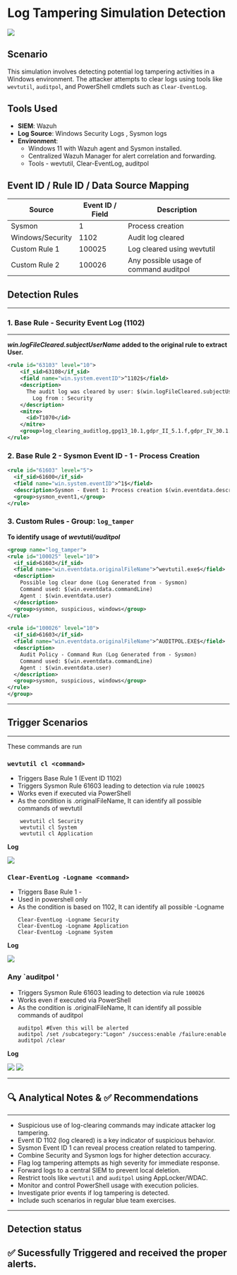 # Log Tampering Simulation Detection
![](./assets/logtampering.png)
## Scenario

This simulation involves detecting potential log tampering activities in a Windows environment. The attacker attempts to clear logs using tools like `wevtutil`, `auditpol`, and PowerShell cmdlets such as `Clear-EventLog`.


## Tools Used
- **SIEM**: Wazuh  
- **Log Source**: Windows Security Logs , Sysmon logs
- **Environment**:
  - Windows 11 with Wazuh agent and Sysmon installed.
  - Centralized Wazuh Manager for alert correlation and forwarding.
  - Tools - wevtutil, Clear-EventLog, auditpol


## Event ID / Rule ID / Data Source Mapping

| Source        | Event ID / Field              | Description                        |
|---------------|-------------------------------|------------------------------------|
| Sysmon        | 1                             | Process creation                   |
| Windows/Security| 1102                        | Audit log cleared                  |
| Custom Rule 1 | 100025                        | Log cleared using wevtutil         |
| Custom Rule 2 | 100026                        | Any possible usage of command auditpol|


## Detection Rules
---
### 1. Base Rule - Security Event Log (1102)
---
**_win.logFileCleared.subjectUserName_ added to the original rule to extract User.**
```xml
<rule id="63103" level="10">
    <if_sid>63108</if_sid>
    <field name="win.system.eventID">^1102$</field>
    <description>
      The audit log was cleared by user: $(win.logFileCleared.subjectUserName)
        Log from : Security
    </description>
    <mitre>
      <id>T1070</id>
    </mitre>
    <group>log_clearing_auditlog,gpg13_10.1,gdpr_II_5.1.f,gdpr_IV_30.1.g,</group>
</rule>
```

### 2. Base Rule 2 - Sysmon Event ID - 1 - Process Creation

```xml
<rule id="61603" level="5">
  <if_sid>61600</if_sid>
  <field name="win.system.eventID">^1$</field>
  <description>Sysmon - Event 1: Process creation $(win.eventdata.description)</description>
  <group>sysmon_event1,</group>
</rule>
```

### 3. Custom Rules - Group: `log_tamper`

**To identify usage of _wevtutil/auditpol_**

```xml
<group name="log_tamper">
<rule id="100025" level="10">
  <if_sid>61603</if_sid>
  <field name="win.eventdata.originalFileName">^wevtutil.exe$</field>
  <description> 
    Possible log clear done (Log Generated from - Sysmon)  
    Command used: $(win.eventdata.commandLine)  
    Agent : $(win.eventdata.user)
  </description>
  <group>sysmon, suspicious, windows</group>
</rule>

<rule id="100026" level="10">
  <if_sid>61603</if_sid>
  <field name="win.eventdata.originalFileName">^AUDITPOL.EXE$</field>
  <description> 
    Audit Policy - Command Run (Log Generated from - Sysmon)  
    Command used: $(win.eventdata.commandLine)  
    Agent : $(win.eventdata.user)
  </description>
  <group>sysmon, suspicious, windows</group>
</rule>
</group>
```
---
## Trigger Scenarios
---
These commands are run

### `wevtutil cl <command>`
  - Triggers Base Rule 1 (Event ID 1102)
  - Triggers Sysmon Rule 61603 leading to detection via rule `100025`
  - Works even if executed via PowerShell
  - As the condition is .originalFileName, It can identify all possible commands of wevtutil

```
    wevtutil cl Security
    wevtutil cl System
    wevtutil cl Application
```

**Log**


![](./assets/wevtutil.png)


### `Clear-EventLog -Logname <command>`

  - Triggers Base Rule 1 - 
  - Used in powershell only
  - As the condition is based on 1102, It can identify all possible -Logname
    ```
    Clear-EventLog -Logname Security
    Clear-EventLog -Logname Application
    Clear-EventLog -Logname System
    ```
**Log**

![](./assets/Clean.png)    
    
### Any `auditpol <command>'
  - Triggers Sysmon Rule 61603 leading to detection via rule `100026`
  - Works even if executed via PowerShell
  - As the condition is .originalFileName, It can identify all possible commands of auditpol
    ```
    auditpol #Even this will be alerted
    auditpol /set /subcategory:"Logon" /success:enable /failure:enable
    auditpol /clear
    ```
**Log**


![](./assets/auditpol.png)
![](./assets/log_telegram.png)

---
## 🔍 Analytical Notes & ✅ Recommendations
---
- Suspicious use of log-clearing commands may indicate attacker log tampering.
- Event ID 1102 (log cleared) is a key indicator of suspicious behavior.
- Sysmon Event ID 1 can reveal process creation related to tampering.
- Combine Security and Sysmon logs for higher detection accuracy.
- Flag log tampering attempts as high severity for immediate response.
- Forward logs to a central SIEM to prevent local deletion.
- Restrict tools like `wevtutil` and `auditpol` using AppLocker/WDAC.
- Monitor and control PowerShell usage with execution policies.
- Investigate prior events if log tampering is detected.
- Include such scenarios in regular blue team exercises.

---
## Detection status
✅ Sucessfully Triggered and received the proper alerts.
---
